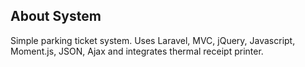 
## About System

Simple parking ticket system. Uses Laravel, MVC, jQuery, Javascript, Moment.js, JSON, Ajax and integrates thermal receipt printer.
